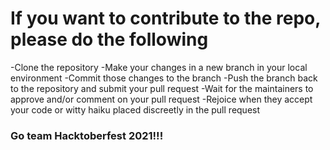# If you want to contribute to the repo, please do the following

-Clone the repository
-Make your changes in a new branch in your local environment
-Commit those changes to the branch
-Push the branch back to the repository and submit your pull request
-Wait for the maintainers to approve and/or comment on your pull request
-Rejoice when they accept your code or witty haiku placed discreetly in the pull request

### Go team Hacktoberfest 2021!!!
